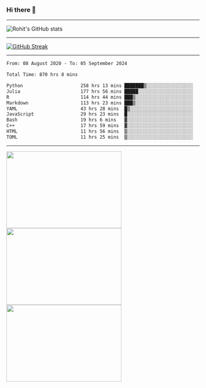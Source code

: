 ### Hi there 👋

<hr/>

![Rohit's GitHub stats](https://github-readme-stats.vercel.app/api?username=RohitRathore1&show_icons=true&theme=transparent)

<hr/>

[![GitHub Streak](http://github-readme-streak-stats.herokuapp.com?user=RohitRathore1&theme=dark&mode=weekly)](https://git.io/streak-stats)

<hr/>

<!--START_SECTION:waka-->

```txt
From: 08 August 2020 - To: 05 September 2024

Total Time: 870 hrs 8 mins

Python                     258 hrs 13 mins ███████▒░░░░░░░░░░░░░░░░░   29.68 %
Julia                      177 hrs 56 mins █████░░░░░░░░░░░░░░░░░░░░   20.45 %
R                          114 hrs 44 mins ███▒░░░░░░░░░░░░░░░░░░░░░   13.19 %
Markdown                   113 hrs 23 mins ███▒░░░░░░░░░░░░░░░░░░░░░   13.03 %
YAML                       43 hrs 28 mins  █▒░░░░░░░░░░░░░░░░░░░░░░░   05.00 %
JavaScript                 29 hrs 23 mins  █░░░░░░░░░░░░░░░░░░░░░░░░   03.38 %
Bash                       19 hrs 6 mins   ▓░░░░░░░░░░░░░░░░░░░░░░░░   02.20 %
C++                        17 hrs 59 mins  ▓░░░░░░░░░░░░░░░░░░░░░░░░   02.07 %
HTML                       11 hrs 56 mins  ▒░░░░░░░░░░░░░░░░░░░░░░░░   01.37 %
TOML                       11 hrs 25 mins  ▒░░░░░░░░░░░░░░░░░░░░░░░░   01.31 %
```

<!--END_SECTION:waka-->

<hr/>

<p>
  <img src="https://wakatime.com/share/@TeAmp0is0N/0205e68a-e5ed-48bf-b870-3c94c1fa77d3.svg" width="300" height="200">
  <img src="https://wakatime.com/share/@TeAmp0is0N/3935ee43-08a3-493e-8b95-60c1f9204b15.svg" width="300" height="200">
  <img src="https://wakatime.com/share/@TeAmp0is0N/8717aacc-7340-44e0-abb1-987dc9823fcd.svg" width="300" height="200">
</p>




